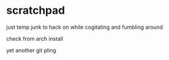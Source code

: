 # scratchpad
just temp junk to hack on while cogitating and fumbling around


check from arch install

yet another git pling